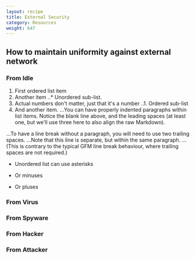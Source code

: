 ```yaml
---
layout: recipe
title: External Security
category: Resources
weight: 647
---
```


## How to maintain uniformity against external network

### From Idle
1. First ordered list item
2. Another item
..* Unordered sub-list. 
1. Actual numbers don't matter, just that it's a number
..1. Ordered sub-list
4. And another item.
...You can have properly indented paragraphs within list items. Notice the blank line above, and the leading spaces (at least one, but we'll use three here to also align the raw Markdown).

...To have a line break without a paragraph, you will need to use two trailing spaces.
...Note that this line is separate, but within the same paragraph.
...(This is contrary to the typical GFM line break behaviour, where trailing spaces are not required.)

* Unordered list can use asterisks
- Or minuses
+ Or pluses
### From Virus

### From Spyware

### From Hacker

### From Attacker
